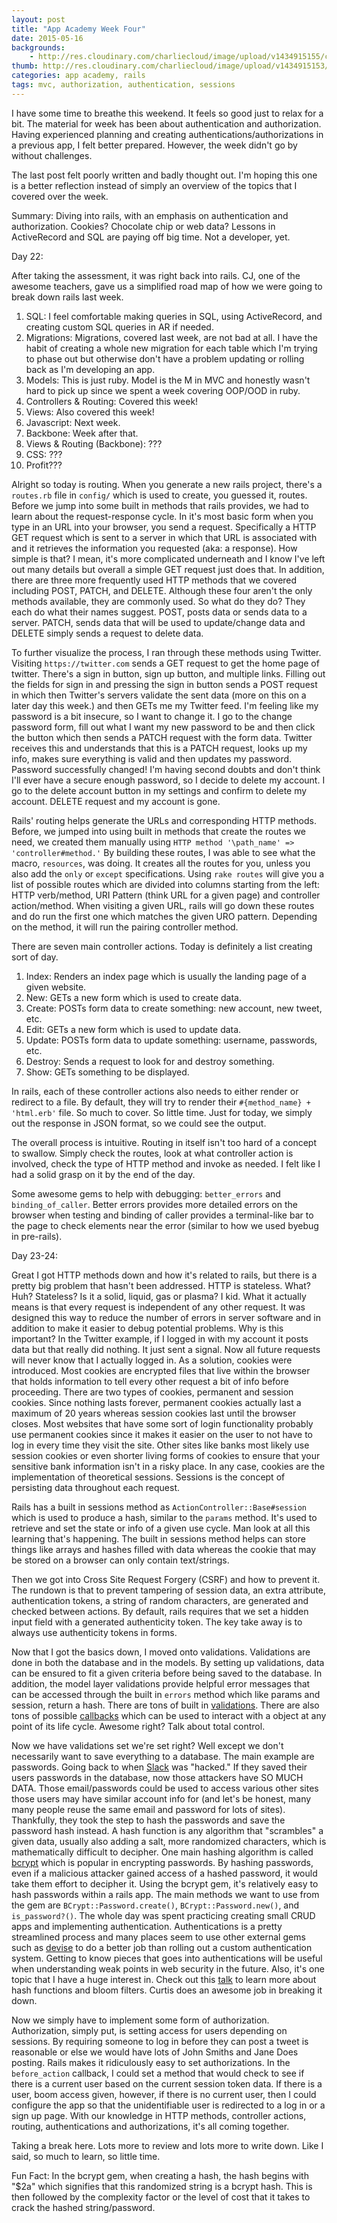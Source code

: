 ```yaml
---
layout: post
title: "App Academy Week Four"
date: 2015-05-16
backgrounds:
    - http://res.cloudinary.com/charliecloud/image/upload/v1434915155/charblog/w4p1_bg.jpg
thumb: http://res.cloudinary.com/charliecloud/image/upload/v1434915153/charblog/w4p1_thumb.jpg
categories: app academy, rails
tags: mvc, authorization, authentication, sessions
---
```


I have some time to breathe this weekend. It feels so good just to relax for
a bit. The material for week has been about authentication and authorization.
Having experienced planning and creating authentications/authorizations in
a previous app, I felt better prepared. However, the week didn't go by without
challenges.

The last post felt poorly written and badly thought out. I'm hoping this one
is a better reflection instead of simply an overview of the topics that I
covered over the week.

Summary: Diving into rails, with an emphasis on authentication and authorization.
Cookies? Chocolate chip or web data? Lessons in ActiveRecord and SQL are paying off
big time. Not a developer, yet.

Day 22:

After taking the assessment, it was right back into rails. CJ, one of the awesome
teachers, gave us a simplified road map of how we were going to break down rails
last week.

1. SQL: I feel comfortable making queries in SQL, using ActiveRecord, and
creating custom SQL queries in AR if needed.
2. Migrations: Migrations, covered last week, are not bad at all. I have the
habit of creating a whole new migration for each table which I'm trying to phase
out but otherwise don't have a problem updating or rolling back as I'm developing
an app.
3. Models: This is just ruby. Model is the M in MVC and honestly wasn't hard to
pick up since we spent a week covering OOP/OOD in ruby.
4. Controllers & Routing: Covered this week!
5. Views: Also covered this week!
6. Javascript: Next week.
7. Backbone: Week after that.
8. Views & Routing (Backbone): ???
9. CSS: ???
10. Profit???

Alright so today is routing. When you generate a new rails project, there's a
```routes.rb``` file in ```config/``` which is used to create, you guessed it,
routes. Before we jump into some built in methods that rails provides, we had
to learn about the request-response cycle. In it's most basic form when you
type in an URL into your browser, you send a request. Specifically a HTTP
GET request which is sent to a server in which that URL is associated with
and it retrieves the information you requested (aka: a response). How simple
is that? I mean, it's more complicated underneath and I know I've left out
many details but overall a simple GET request just does that. In addition,
there are three more frequently used HTTP methods that we covered including
POST, PATCH, and DELETE. Although these four aren't the only methods available,
they are commonly used. So what do they do? They each do what their names suggest.
POST, posts data or sends data to a server. PATCH, sends data that will be used
to update/change data and DELETE simply sends a request to delete data.

To further visualize the process, I ran through these methods using Twitter.
Visiting ```https://twitter.com``` sends a GET request to get the home page
of twitter. There's a sign in button, sign up button, and multiple links.
Filling out the fields for sign in and pressing the sign in button sends a
POST request in which then Twitter's servers validate the sent data (more on this on
a later day this week.) and then GETs me my Twitter feed. I'm feeling like
my password is a bit insecure, so I want to change it. I go to the change
password form, fill out what I want my new password to be and then click the button
which then sends a PATCH request with the form data. Twitter receives this and
understands that this is a PATCH request, looks up my info, makes sure
everything is valid and then updates my password. Password successfully changed!
I'm having second doubts and don't think I'll ever have a secure enough password,
so I decide to delete my account. I go to the delete account button in my
settings and confirm to delete my account. DELETE request and my account is gone.

Rails' routing helps generate the URLs and corresponding HTTP methods. Before,
we jumped into using built in methods that create the routes we need, we
created them manually using ```HTTP method '\path_name' => 'controller#method.'```
By building these routes, I was able to see what the macro, ```resources```, was
doing. It creates all the routes for you, unless you also add the ```only``` or
```except``` specifications. Using ```rake routes``` will give you a list of
possible routes which are divided into columns starting from the left: HTTP verb/method,
URI Pattern (think URL for a given page) and controller action/method. When
visiting a given URL, rails will go down these routes and do run the first one
which matches the given URO pattern. Depending on the method, it will run the
pairing controller method.

There are seven main controller actions. Today is definitely a list creating sort
of day.

1. Index: Renders an index page which is usually the landing page of a given website.
2. New: GETs a new form which is used to create data.
3. Create: POSTs form data to create something: new account, new tweet, etc.
4. Edit: GETs a new form which is used to update data.
5. Update: POSTs form data to update something: username, passwords, etc.
6. Destroy: Sends a request to look for and destroy something.
7. Show: GETs something to be displayed.

In rails, each of these controller actions also needs to either render or redirect to
a file. By default, they will try to render their ```#{method_name} + 'html.erb'``` file.
So much to cover. So little time. Just for today, we simply out the response in JSON format,
so we could see the output.

The overall process is intuitive. Routing in itself isn't too hard of a concept to swallow.
Simply check the routes, look at what controller action is involved, check the type of
HTTP method and invoke as needed. I felt like I had a solid grasp on it by the end of the
day.

Some awesome gems to help with debugging: ```better_errors``` and ```binding_of_caller```.
Better errors provides more detailed errors on the browser when testing and binding of caller
provides a terminal-like bar to the page to check elements near the error (similar to how
we used byebug in pre-rails).

Day 23-24:

Great I got HTTP methods down and how it's related to rails, but there is a pretty big
problem that hasn't been addressed. HTTP is stateless. What? Huh? Stateless? Is it a
solid, liquid, gas or plasma? I kid. What it actually means is that every request
is independent of any other request. It was designed this way to reduce the number
of errors in server software and in addition to make it easier to debug potential
problems. Why is this important? In the Twitter example, if I logged in with my account
it posts data but that really did nothing. It just sent a signal. Now all future requests
will never know that I actually logged in. As a solution, cookies were introduced. Most
cookies are encrypted files that live within the browser that holds information to
tell every other request a bit of info before proceeding. There are two types of cookies,
permanent and session cookies. Since nothing lasts forever, permanent cookies actually last
a maximum of 20 years whereas session cookies last until the browser closes. Most websites
that have some sort of login functionality probably use permanent cookies since it makes it
easier on the user to not have to log in every time they visit the site. Other sites like
banks most likely use session cookies or even shorter living forms of cookies to ensure
that your sensitive bank information isn't in a risky place. In any case, cookies are the
implementation of theoretical sessions. Sessions is the concept of persisting data throughout
each request.

Rails has a built in sessions method as ```ActionController::Base#session``` which is used
to produce a hash, similar to the ```params``` method. It's used to retrieve and set the
state or info of a given use cycle. Man look at all this learning that's happening.
The built in sessions method helps can store things like arrays and hashes filled with data
whereas the cookie that may be stored on a browser can only contain text/strings.

Then we got into Cross Site Request Forgery (CSRF) and how to prevent it. The rundown is that
to prevent tampering of session data, an extra attribute, authentication tokens, a string of random characters,
are generated and checked between actions. By default, rails requires that we set a hidden input field
with a generated authenticity token. The key take away is to always use authenticity tokens
in forms.

Now that I got the basics down, I moved onto validations. Validations are done in both the
database and in the models. By setting up validations, data can be ensured to fit a given
criteria before being saved to the database. In addition, the model layer validations
provide helpful error messages that can be accessed through the built in ```errors```
method which like params and session, return a hash. There are tons of built in
[validations](http://guides.rubyonrails.org/active_record_validations.html). There are
also tons of possible [callbacks](http://guides.rubyonrails.org/active_record_callbacks.html) which
can be used to interact with a object at any point of its life cycle. Awesome right? Talk about
total control.

Now we have validations set we're set right? Well except we don't necessarily want to save
everything to a database. The main example are passwords. Going back to when
[Slack](http://venturebeat.com/2015/03/27/slack-launches-two-factor-authentication-and-reveals-it-was-hacked-last-month/)
was "hacked." If they saved their users passwords in the database, now those attackers
have SO MUCH DATA. Those email/passwords could be used to access various other sites those users
may have similar account info for (and let's be honest, many many people reuse the same
email and password for lots of sites). Thankfully, they took the step to hash the passwords and
save the password hash instead. A hash function is any algorithm that "scrambles" a given data, usually
also adding a salt, more randomized characters, which is mathematically difficult to decipher.
One main hashing algorithm is called [bcrypt](http://bcrypt.sourceforge.net/) which is popular
in encrypting passwords. By hashing passwords, even if a malicious attacker gained access of
a hashed password, it would take them effort to decipher it. Using the bcrypt gem, it's relatively
easy to hash passwords within a rails app. The main methods we want to use from the gem are
```BCrypt::Password.create()```, ```BCrypt::Password.new()```, and ```is_password?()```.
The whole day was spent practicing creating small CRUD apps and implementing authentication.
Authentications is a pretty streamlined process and many places seem to use other external
gems such as [devise](https://github.com/plataformatec/devise) to do a better job than rolling
out a custom authentication system. Getting to know pieces that goes into authentications
will be useful when understanding weak points in web security in the future. Also, it's one
topic that I have a huge interest in. Check out this [talk](https://www.youtube.com/watch?v=IGwNQfjLTp0) to
learn more about hash functions and bloom filters. Curtis does an awesome job in breaking it
down.

Now we simply have to implement some form of authorization. Authorization, simply put, is setting
access for users depending on sessions. By requiring someone to log in before they can post a tweet
is reasonable or else we would have lots of John Smiths and Jane Does posting. Rails makes it
ridiculously easy to set authorizations. In the ```before_action``` callback, I could set a
method that would check to see if there is a current user based on the current session token
data. If there is a user, boom access given, however, if there is no current user, then I could
configure the app so that the unidentifiable user is redirected to a log in or a sign up page.
With our knowledge in HTTP methods, controller actions, routing, authentications and authorizations,
it's all coming together.

Taking a break here. Lots more to review and lots more to write down. Like I said, so much to
learn, so little time.

Fun Fact: In the bcrypt gem, when creating a hash, the hash begins with "$2a" which signifies
that this randomized string is a bcrypt hash. This is then followed by the complexity factor
or the level of cost that it takes to crack the hashed string/password.
